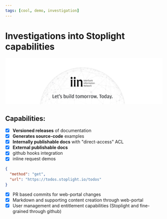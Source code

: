 ```yaml
---
tags: [cool, demo, investigation]
---
```


# Investigations into Stoplight capabilities
![img](../../assets/images/banner_portal.png)

## Capabilities:

- [x] **Versioned releases** of documentation 
- [x] **Generates source-code** examples
- [x] **Internally publishable docs** with "direct-access" ACL
- [x] **External publishable docs**
- [x] github hooks integration
- [x] inline request demos
```json http
{
  "method": "get",
  "url": "https://todos.stoplight.io/todos"
}
```
- [x] PR based commits for web-portal changes
- [X] Markdown and supporting content creation through web-portal
- [x] User management and entitlement capabilities (Stoplight and fine-grained through github)
